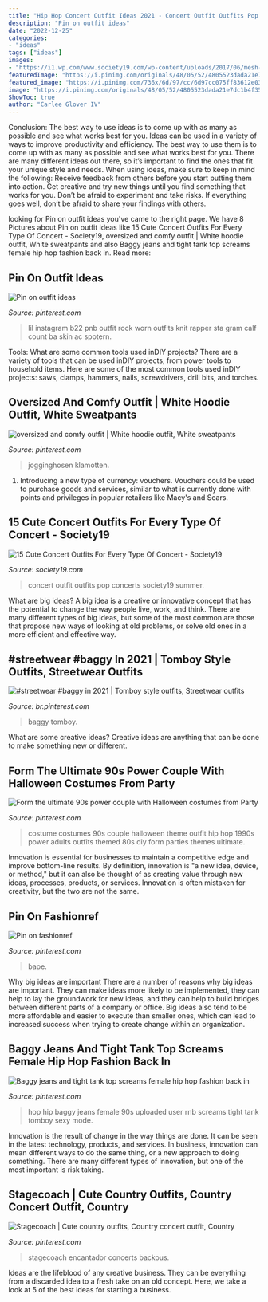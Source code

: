 ```yaml
---
title: "Hip Hop Concert Outfit Ideas 2021 - Concert Outfit Outfits Pop Concerts Society19 Summer"
description: "Pin on outfit ideas"
date: "2022-12-25"
categories:
- "ideas"
tags: ["ideas"]
images:
- "https://i1.wp.com/www.society19.com/wp-content/uploads/2017/06/mesh-pop-outfit.jpg?resize=492%2C614&amp;ssl=1"
featuredImage: "https://i.pinimg.com/originals/48/05/52/4805523dada21e7dc1b4f3598a0ac16b.png"
featured_image: "https://i.pinimg.com/736x/6d/97/cc/6d97cc075ff83612e03d822dd6c26605.jpg"
image: "https://i.pinimg.com/originals/48/05/52/4805523dada21e7dc1b4f3598a0ac16b.png"
ShowToc: true
author: "Carlee Glover IV"
---
```



Conclusion: The best way to use ideas is to come up with as many as possible and see what works best for you.
Ideas can be used in a variety of ways to improve productivity and efficiency. The best way to use them is to come up with as many as possible and see what works best for you. There are many different ideas out there, so it’s important to find the ones that fit your unique style and needs. When using ideas, make sure to keep in mind the following: Receive feedback from others before you start putting them into action. Get creative and try new things until you find something that works for you. Don’t be afraid to experiment and take risks. If everything goes well, don’t be afraid to share your findings with others.

	

		
looking for Pin on outfit ideas you've came to the right page. We have 8 Pictures about Pin on outfit ideas like 15 Cute Concert Outfits For Every Type Of Concert - Society19, oversized and comfy outfit | White hoodie outfit, White sweatpants and also Baggy jeans and tight tank top screams female hip hop fashion back in. Read more:
		
    
## Pin On Outfit Ideas

<img loading=lazy src="https://i.pinimg.com/736x/f5/c8/55/f5c8559edd8d42f441d14ec84f4c0539.jpg" onerror="this.onerror=null;this.src='https://tse2.mm.bing.net/th?id=OIP.0djeMPqsqZ_2I8iu8Uz0ngHaI-&amp;pid=15.1';" alt="Pin on outfit ideas">

_Source: pinterest.com_

>lil instagram b22 pnb outfit rock worn outfits knit rapper sta gram calf count ba skin ac spotern. 

	

Tools: What are some common tools used inDIY projects?
There are a variety of tools that can be used inDIY projects, from power tools to household items. Here are some of the most common tools used inDIY projects: saws, clamps, hammers, nails, screwdrivers, drill bits, and torches.

    
## Oversized And Comfy Outfit | White Hoodie Outfit, White Sweatpants

<img loading=lazy src="https://i.pinimg.com/736x/6d/97/cc/6d97cc075ff83612e03d822dd6c26605.jpg" onerror="this.onerror=null;this.src='https://tse1.mm.bing.net/th?id=OIP.XdwDGtcAVEprZ8rl30YrWAHaK7&amp;pid=15.1';" alt="oversized and comfy outfit | White hoodie outfit, White sweatpants">

_Source: pinterest.com_

>jogginghosen klamotten. 

	

1. Introducing a new type of currency: vouchers. Vouchers could be used to purchase goods and services, similar to what is currently done with points and privileges in popular retailers like Macy's and Sears. 

    
## 15 Cute Concert Outfits For Every Type Of Concert - Society19

<img loading=lazy src="https://i1.wp.com/www.society19.com/wp-content/uploads/2017/06/mesh-pop-outfit.jpg?resize=492%2C614&amp;ssl=1" onerror="this.onerror=null;this.src='https://tse2.mm.bing.net/th?id=OIP.BxpKHI8ioqZCHDl_Mdd7DAHaJP&amp;pid=15.1';" alt="15 Cute Concert Outfits For Every Type Of Concert - Society19">

_Source: society19.com_

>concert outfit outfits pop concerts society19 summer. 

	

What are big ideas?
A big idea is a creative or innovative concept that has the potential to change the way people live, work, and think. There are many different types of big ideas, but some of the most common are those that propose new ways of looking at old problems, or solve old ones in a more efficient and effective way.

    
## #streetwear #baggy In 2021 | Tomboy Style Outfits, Streetwear Outfits

<img loading=lazy src="https://i.pinimg.com/736x/6c/89/e2/6c89e2e63fed71f19787e835ff038268.jpg" onerror="this.onerror=null;this.src='https://tse2.mm.bing.net/th?id=OIP.lkGEBnJdZMCs_wrJJ9nXIgHaI_&amp;pid=15.1';" alt="#streetwear #baggy in 2021 | Tomboy style outfits, Streetwear outfits">

_Source: br.pinterest.com_

>baggy tomboy. 

	

What are some creative ideas?
Creative ideas are anything that can be done to make something new or different.

    
## Form The Ultimate 90s Power Couple With Halloween Costumes From Party

<img loading=lazy src="https://i.pinimg.com/736x/32/6f/ef/326fef94dbbabf728a1dd8fe8221bacc--hip-hop-costumes-s-costume.jpg" onerror="this.onerror=null;this.src='https://tse1.mm.bing.net/th?id=OIP.nVn1euiHfA8HJHxHuXIIhAHaMB&amp;pid=15.1';" alt="Form the ultimate 90s power couple with Halloween costumes from Party">

_Source: pinterest.com_

>costume costumes 90s couple halloween theme outfit hip hop 1990s power adults outfits themed 80s diy form parties themes ultimate. 

	

Innovation is essential for businesses to maintain a competitive edge and improve bottom-line results. By definition, innovation is "a new idea, device, or method," but it can also be thought of as creating value through new ideas, processes, products, or services. Innovation is often mistaken for creativity, but the two are not the same.

    
## Pin On Fashionref

<img loading=lazy src="https://i.pinimg.com/originals/48/05/52/4805523dada21e7dc1b4f3598a0ac16b.png" onerror="this.onerror=null;this.src='https://tse3.mm.bing.net/th?id=OIP.r-TwlPkUbyMW_4PSXpyEyQHaOj&amp;pid=15.1';" alt="Pin on fashionref">

_Source: pinterest.com_

>bape. 

	

Why big ideas are important
There are a number of reasons why big ideas are important. They can make ideas more likely to be implemented, they can help to lay the groundwork for new ideas, and they can help to build bridges between different parts of a company or office. Big ideas also tend to be more affordable and easier to execute than smaller ones, which can lead to increased success when trying to create change within an organization.

    
## Baggy Jeans And Tight Tank Top Screams Female Hip Hop Fashion Back In

<img loading=lazy src="https://i.pinimg.com/originals/76/12/7d/76127da53d709582caf9426939bba749.jpg" onerror="this.onerror=null;this.src='https://tse4.mm.bing.net/th?id=OIP.iELQtpv3uxrBVOmQFJJnLgHaKG&amp;pid=15.1';" alt="Baggy jeans and tight tank top screams female hip hop fashion back in">

_Source: pinterest.com_

>hop hip baggy jeans female 90s uploaded user rnb screams tight tank tomboy sexy mode. 

	

Innovation is the result of change in the way things are done. It can be seen in the latest technology, products, and services. In business, innovation can mean different ways to do the same thing, or a new approach to doing something. There are many different types of innovation, but one of the most important is risk taking.

    
## Stagecoach | Cute Country Outfits, Country Concert Outfit, Country

<img loading=lazy src="https://i.pinimg.com/736x/74/05/f1/7405f13469c9d59b85001a561a1a2cd0.jpg" onerror="this.onerror=null;this.src='https://tse2.mm.bing.net/th?id=OIP.bxRf9pBpzRLFxNsr9FM29gHaJ3&amp;pid=15.1';" alt="Stagecoach | Cute country outfits, Country concert outfit, Country">

_Source: pinterest.com_

>stagecoach encantador concerts backous. 

	

Ideas are the lifeblood of any creative business. They can be everything from a discarded idea to a fresh take on an old concept. Here, we take a look at 5 of the best ideas for starting a business.

